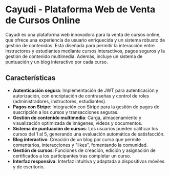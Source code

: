 # Cayudi - Plataforma Web de Venta de Cursos Online

Cayudi es una plataforma web innovadora para la venta de cursos online, que ofrece una experiencia de usuario enriquecida y un sistema robusto de gestión de contenidos. Está diseñada para permitir la interacción entre instructores y estudiantes mediante cursos interactivos, pagos seguros y la gestión de contenido multimedia. Además, incluye un sistema de puntuación y un blog interactivo por cada curso.

## Características

- **Autenticación segura**: Implementación de JWT para autenticación y autorización, con encriptación de contraseñas y control de roles (administradores, instructores, estudiantes).
- **Pagos con Stripe**: Integración con Stripe para la gestión de pagos de suscripción a los cursos y transacciones seguras.
- **Gestión de contenido multimedia**: Carga, almacenamiento y visualización optimizada de imágenes, videos y documentos.
- **Sistema de puntuación de cursos**: Los usuarios pueden calificar los cursos del 1 al 5, generando una evaluación automática de satisfacción.
- **Blog interactivo**: Creación de un blog por curso que permite comentarios, interacciones y "likes", fomentando la comunidad.
- **Gestión de cursos**: Funciones de creación, edición y asignación de certificados a los participantes tras completar un curso.
- **Interfaz responsiva**: Interfaz intuitiva y adaptada a dispositivos móviles y de escritorio.
